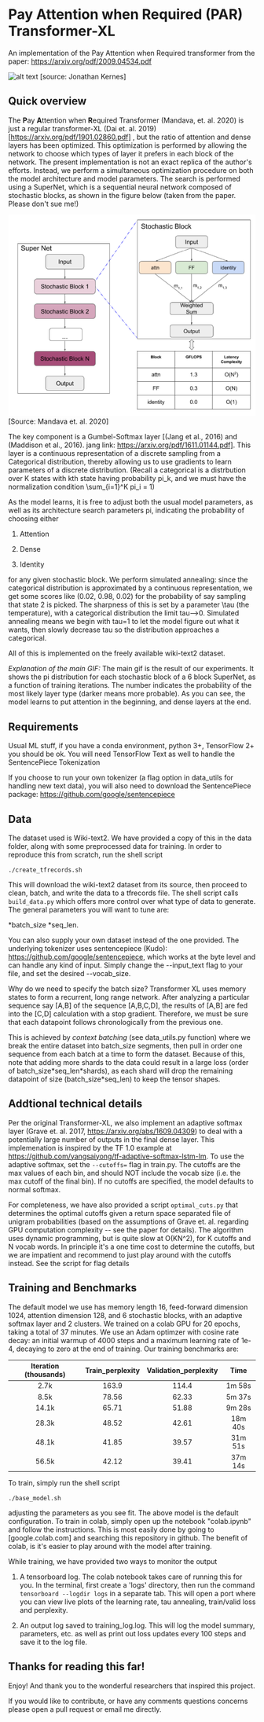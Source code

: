 # **P**ay **A**ttention when **R**equired (PAR) Transformer-XL
An implementation of the Pay Attention when Required transformer from the paper: https://arxiv.org/pdf/2009.04534.pdf

![alt text](https://github.com/jmkernes/PAR-Transformer-XL/blob/main/movie.gif?raw=true)
[source: Jonathan Kernes]

## Quick overview

The **P**ay **A**ttention when **R**equired Transformer (Mandava, et. al. 2020) is just a regular transformer-XL (Dai et. al. 2019)[https://arxiv.org/pdf/1901.02860.pdf]
, but the ratio of attention and dense layers has been optimized.
This optimization is performed by allowing the network to choose which types of layer it prefers in each block of the network. The present implementation is not an exact replica of the author's efforts.
Instead, we perform a simultaneous optimization procedure on both the model architecture and model parameters. The search is performed using a SuperNet, which is 
a sequential neural network composed of stochastic blocks, as shown in the figure below (taken from the paper. Please don't sue me!)

![alt text](https://github.com/jmkernes/PAR-Transformer-XL/blob/main/stoch_blks.png?raw=true)
[Source: Mandava et. al. 2020]

The key component is a Gumbel-Softmax layer [(Jang et al., 2016) and (Maddison et al., 2016). jang link: https://arxiv.org/pdf/1611.01144.pdf]. This layer is a continuous representation
of a discrete sampling from a Categorical distribution, thereby allowing us to use gradients to learn parameters of a discrete distribution. 
(Recall a categorical is a distrbution over K states with kth state having probability pi_k, and we must have the normalization condition \sum_{i=1}^K pi_i = 1)

As the model learns, it is free to adjust both the usual model parameters, as well as its architecture search parameters pi, indicating the probability of choosing either

1) Attention

2) Dense

3) Identity

for any given stochastic block. We perform simulated annealing: since the categorical distribution is approximated by a continuous representation, we get some scores like (0.02, 0.98, 0.02)
for the probability of say sampling that state 2 is picked. The sharpness of this is set by a parameter \tau (the temperature), with a categorical distribution the limit tau-->0.
Simulated annealing means we begin with tau=1 to let the model figure out what it wants, then slowly decrease tau so the distribution approaches a categorical.

All of this is implemented on the freely available wiki-text2 dataset.

*Explanation of the main GIF:* The main gif is the result of our experiments. It shows the pi distribution for each stochastic block of a 6 block SuperNet, as a function of training iterations.
The number indicates the probability of the most likely layer type (darker means more probable). As you can see, the model learns to put attention in the beginning, and dense layers at the end.

## Requirements

Usual ML stuff, if you have a conda environment, python 3+, TensorFlow 2+ you should be ok. You will need TensorFlow Text as well to handle the SentencePiece Tokenization

If you choose to run your own tokenizer (a flag option in data_utils for handling new text data), you will also need to download the SentencePiece package: https://github.com/google/sentencepiece

## Data

The dataset used is Wiki-text2. We have provided a copy of this in the data folder, along with some preprocessed data for training. In order to reproduce this from scratch, run the shell script

```
./create_tfrecords.sh
```

This will download the wiki-text2 dataset from its source, then proceed to clean, batch, and write the data to a tfrecords file. The shell script calls ```build_data.py``` which offers more control over what type of data to generate. The general parameters you will want to tune are:

*batch_size 
*seq_len.

You can also supply your own dataset instead of the one provided. The underlying tokenizer uses sentencepiece (Kudo): https://github.com/google/sentencepiece, which works at the byte level and can handle any kind of input. Simply change the --input_text flag to your file, and set the desired --vocab_size.

Why do we need to specify the batch size? Transformer XL uses memory states to form a recurrent, long range network. After analyzing a particular sequence say [A,B] of the sequence [A,B,C,D], the results of [A,B] are fed into the [C,D] calculation with a stop gradient. Therefore, we must be sure that each datapoint follows chronologically from the previous one.

This is achieved by *context batching* (see data_utils.py function) where we break the entire dataset into batch_size segments, then pull in order one sequence from each batch at a time to form the dataset. Because of this, note that adding more shards to the data could result in a large loss (order of batch_size\*seq_len\*shards), as each shard will drop the remaining datapoint of size (batch_size\*seq_len) to keep the tensor shapes.


## Addtional technical details

Per the original Transformer-XL, we also implement an adaptive softmax layer (Grave et. al. 2017, https://arxiv.org/abs/1609.04309) to deal with a potentially large number of outputs in the final dense layer. This implemenation is inspired by the TF 1.0 example at https://github.com/yangsaiyong/tf-adaptive-softmax-lstm-lm.
To use the adaptive softmax, set the ```--cutoffs=``` flag in train.py. The cutoffs are the max values of each bin, and should NOT include the vocab size (i.e. the max cutoff of the final bin). If no cutoffs are specified, the model defaults to normal softmax.

For completeness, we have also provided a script ```optimal_cuts.py``` that determines the optimal cutoffs given a return space separated file of unigram probabilities (based on the assumptions of Grave et. al. regarding GPU computation complexity -- see the paper for details). 
The algorithm uses dynamic programming, but is quite slow at O(KN^2), for K cutoffs and N vocab words. In principle it's a one time cost to determine the cutoffs, but we are impatient and recommend to just play around with the cutoffs instead. See the script for flag details

## Training and Benchmarks

The default model we use has memory length 16, feed-forward dimension 1024, attention dimension 128, and 6 stochastic blocks, with an adaptive softmax layer and 2 clusters. We trained on a colab GPU for 20 epochs, taking a total of 37 minutes. We use an Adam optimzer with cosine rate decay: an initial warmup of 4000 steps and a maximum learning rate of 1e-4, decaying to zero at the end of training. Our training benchmarks are:

| Iteration (thousands) | Train_perplexity | Validation_perplexity | Time    |
|:---------------------:|:----------------:|:-----------------------:|:---------:|
|          2.7k         |       163.9      |         114.4         |  1m 58s |
|          8.5k         |       78.56      |         62.33         |  5m 37s |
|         14.1k         |       65.71      |         51.88         |  9m 28s |
|         28.3k         |       48.52      |         42.61         | 18m 40s |
|         48.1k         |       41.85      |         39.57         | 31m 51s |
|         56.5k         |       42.12      |         39.41         | 37m 14s |


To train, simply run the shell script
```
./base_model.sh
```
adjusting the parameters as you see fit. The above model is the default configuration. To train in colab, simply open up the notebook "colab.ipynb" and follow the instructions. This is most easily done by going to [google.colab.com] and searching this repository in github. The benefit of colab, is it's easier to play around with the model after training.

While training, we have provided two ways to monitor the output

1) A tensorboard log. The colab notebook takes care of running this for you. In the terminal, first create a 'logs' directory, then run the command ```tensorboard --logdir logs``` in a separate tab. This will open a port where you can view live plots of the learning rate, tau annealing, train/valid loss and perplexity.

2) An output log saved to training_log.log. This will log the model summary, parameters, etc. as well as print out loss updates every 100 steps and save it to the log file.

## Thanks for reading this far!

Enjoy! And thank you to the wonderful researchers that inspired this project.

If you would like to contribute, or have any comments questions concerns please open a pull request or email me directly.
